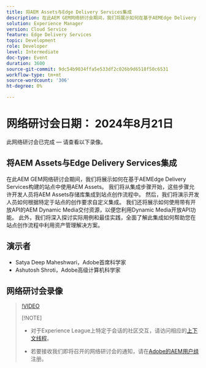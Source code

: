 ```yaml
---
title: 将AEM Assets与Edge Delivery Services集成
description: 在此AEM GEM网络研讨会期间，我们将展示如何在基于AEMEdge Delivery Services构建的站点中使用AEM Assets。  我们将从集成步骤开始，这些步骤允许开发人员将AEM Assets存储库集成到站点创作流程中。 然后，我们将演示开发人员如何根据特定于站点的创作要求自定义集成。 我们还将展示如何使用带有开放API的AEM Dynamic Media交付资源，以便您利用Dynamic Media开放API功能。 此外，我们将深入探讨实际用例和最佳实践，全面了解此集成如何帮助您在站点创作流程中利用资产管理解决方案。
solution: Experience Manager
version: Cloud Service
feature: Edge Delivery Services
topic: Development
role: Developer
level: Intermediate
doc-type: Event
duration: 3600
source-git-commit: 9dc54b9034ffa5e533df2c026b9d6518f50c6531
workflow-type: tm+mt
source-wordcount: '306'
ht-degree: 0%

---
```


# 网络研讨会日期： 2024年8月21日

此网络研讨会已完成 — 请查看以下录像。

## 将AEM Assets与Edge Delivery Services集成

在此AEM GEM网络研讨会期间，我们将展示如何在基于AEMEdge Delivery Services构建的站点中使用AEM Assets。  我们将从集成步骤开始，这些步骤允许开发人员将AEM Assets存储库集成到站点创作流程中。 然后，我们将演示开发人员如何根据特定于站点的创作要求自定义集成。 我们还将展示如何使用带有开放API的AEM Dynamic Media交付资源，以便您利用Dynamic Media开放API功能。 此外，我们将深入探讨实际用例和最佳实践，全面了解此集成如何帮助您在站点创作流程中利用资产管理解决方案。

## 演示者

* Satya Deep Maheshwari，Adobe首席科学家
* Ashutosh Shroti，Adobe高级计算机科学家

## 网络研讨会录像

>[!VIDEO](https://video.tv.adobe.com/v/3433046/)
>
>[!NOTE]
>
>* 对于Experience League上特定于会话的社区交互，请访问相应的[上下文线程](https://adobe.ly/3LSCVfX)。
>
>* 若要接收我们即将召开的网络研讨会的通知，请在[Adobe的AEM用户组](https://aem-augs.adobe.com/)注册。
